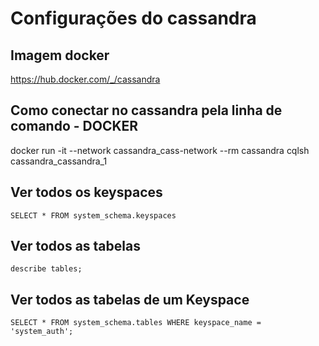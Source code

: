 # Configurações do cassandra

## Imagem docker

https://hub.docker.com/_/cassandra

## Como conectar no cassandra pela linha de comando - **DOCKER**
docker run -it --network cassandra_cass-network --rm cassandra cqlsh cassandra_cassandra_1


## Ver todos os keyspaces
```
SELECT * FROM system_schema.keyspaces
```

## Ver todos as tabelas 
```
describe tables;
```

## Ver todos as tabelas de um Keyspace
```
SELECT * FROM system_schema.tables WHERE keyspace_name = 'system_auth';
```
